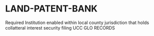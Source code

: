 # LAND-PATENT-BANK
Required Institution enabled within local county jurisdiction that holds collatteral interest security filing UCC
GLO RECORDS 